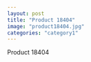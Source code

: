 ```yaml
---
layout: post
title: "Product 18404"
image: "product18404.jpg"
categories: "category1"
---
```

Product 18404
